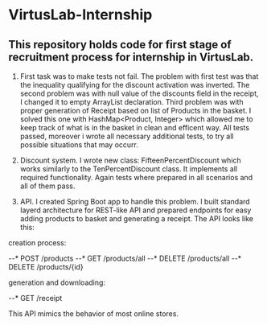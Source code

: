 # VirtusLab-Internship
This repository holds code for first stage of recruitment process for internship in VirtusLab.
---
1. First task was to make tests not fail. The problem with first test was that the inequality qualifying for the discount activation was inverted. The second problem was with null value of the discounts field in the receipt, I changed it to empty ArrayList declaration. Third problem was with proper generation of Receipt based on list of Products in the basket. I solved this one with HashMap<Product, Integer> which allowed me to keep track of what is in the basket in clean and efficent way. All tests passed, moreover i wrote all necessary additional tests, to try all possible situations that may occurr.

2. Discount system. I wrote new class: FifteenPercentDiscount which works similarly to the TenPercentDiscount class. It implements all required functionality. Again tests where prepared in all scenarios and all of them pass.

3. API. I created Spring Boot app to handle this problem. I built standard layerd architecture for REST-like API and prepared endpoints for easy adding products to basket and generating a receipt. The API looks like this:

creation process:

--* POST /products
--* GET /products/all
--* DELETE /products/all
--* DELETE /products/{id}

generation and downloading:

--* GET /receipt

This API mimics the behavior of most online stores.
